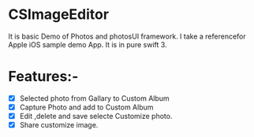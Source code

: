 # CSImageEditor
It is basic Demo of Photos and photosUI framework. I take a referencefor Apple iOS sample demo App. It is in  pure swift 3.


# Features:-
- [x] Selected photo from Gallary to Custom Album
- [x] Capture Photo and add to Custom Album 
- [x] Edit ,delete and save selecte Customize photo. 
- [x] Share customize image. 
